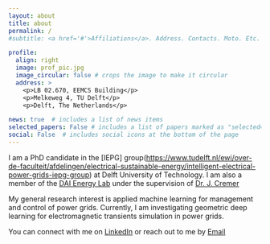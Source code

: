 ```yaml
---
layout: about
title: about
permalink: /
#subtitle: <a href='#'>Affiliations</a>. Address. Contacts. Moto. Etc.

profile:
  align: right
  image: prof_pic.jpg
  image_circular: false # crops the image to make it circular
  address: >
    <p>LB 02.670, EEMCS Building</p>
    <p>Melkeweg 4, TU Delft</p>
    <p>Delft, The Netherlands</p>

news: true  # includes a list of news items
selected_papers: False # includes a list of papers marked as "selected={true}"
social: False  # includes social icons at the bottom of the page
---
```


I am a PhD candidate in the [IEPG] group(https://www.tudelft.nl/ewi/over-de-faculteit/afdelingen/electrical-sustainable-energy/intelligent-electrical-power-grids-iepg-group) at Delft University of Technology. I am also a member of the 
[DAI Energy Lab](https://www.tudelft.nl/ai/delft-ai-energy-lab) under the supervision of [Dr. J. Cremer](https://www.tudelft.nl/staff/j.l.cremer/) 

My general research interest is applied machine learning for management and control of power grids. Currently, I am investigating geometric deep learning for electromagnetic transients simulation in power grids. 
 <!-- `profile` property of the YAML header of your `_pages/about.md`. Edit `_bibliography/papers.bib` and Jekyll will render your [publications page](/al-folio/publications/) automatically. -->

You can connect with me on [LinkedIn](https://www.linkedin.com/in/olayiwola-arowolo/) or reach out to me by [Email](https://o.a.arowolo@tudelft.nl)
